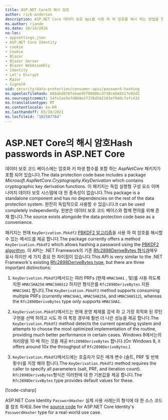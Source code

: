 ```yaml
---
title: ASP.NET Core의 해시 암호
author: rick-anderson
description: ASP.NET Core 데이터 보호 Api를 사용 하 여 암호를 해시 하는 방법을 알아봅니다.
ms.author: riande
ms.date: 10/14/2016
no-loc:
- appsettings.json
- ASP.NET Core Identity
- cookie
- Cookie
- Blazor
- Blazor Server
- Blazor WebAssembly
- Identity
- Let's Encrypt
- Razor
- SignalR
uid: security/data-protection/consumer-apis/password-hashing
ms.openlocfilehash: b88abd076febae95f8990bcd730ce0d4517e92d2
ms.sourcegitcommit: 54fe1ae5e7d068e27376d562183ef9ddc7afc432
ms.translationtype: MT
ms.contentlocale: ko-KR
ms.lasthandoff: 03/10/2021
ms.locfileid: "102587764"
---
```

# <a name="hash-passwords-in-aspnet-core"></a><span data-ttu-id="57ebb-103">ASP.NET Core의 해시 암호</span><span class="sxs-lookup"><span data-stu-id="57ebb-103">Hash passwords in ASP.NET Core</span></span>

<span data-ttu-id="57ebb-104">데이터 보호 코드 베이스에는 암호화 키 파생 함수를 포함 하는 *AspNetCore* 패키지가 포함 되어 있습니다.</span><span class="sxs-lookup"><span data-stu-id="57ebb-104">The data protection code base includes a package *Microsoft.AspNetCore.Cryptography.KeyDerivation* which contains cryptographic key derivation functions.</span></span> <span data-ttu-id="57ebb-105">이 패키지는 독립 실행형 구성 요소 이며 나머지 데이터 보호 시스템에 대 한 종속성이 없습니다.</span><span class="sxs-lookup"><span data-stu-id="57ebb-105">This package is a standalone component and has no dependencies on the rest of the data protection system.</span></span> <span data-ttu-id="57ebb-106">완전히 독립적으로 사용할 수 있습니다.</span><span class="sxs-lookup"><span data-stu-id="57ebb-106">It can be used completely independently.</span></span> <span data-ttu-id="57ebb-107">원본은 데이터 보호 코드 베이스와 함께 편의를 위해 존재 합니다.</span><span class="sxs-lookup"><span data-stu-id="57ebb-107">The source exists alongside the data protection code base as a convenience.</span></span>

<span data-ttu-id="57ebb-108">패키지는 현재 `KeyDerivation.Pbkdf2` [PBKDF2 알고리즘](https://tools.ietf.org/html/rfc2898#section-5.2)을 사용 하 여 암호를 해시할 수 있는 메서드를 제공 합니다.</span><span class="sxs-lookup"><span data-stu-id="57ebb-108">The package currently offers a method `KeyDerivation.Pbkdf2` which allows hashing a password using the [PBKDF2 algorithm](https://tools.ietf.org/html/rfc2898#section-5.2).</span></span> <span data-ttu-id="57ebb-109">이 API는 .NET Framework의 기존 [Rfc2898DeriveBytes 형식과](/dotnet/api/system.security.cryptography.rfc2898derivebytes)매우 유사 하지만 세 가지 중요 한 차이점이 있습니다.</span><span class="sxs-lookup"><span data-stu-id="57ebb-109">This API is very similar to the .NET Framework's existing [Rfc2898DeriveBytes type](/dotnet/api/system.security.cryptography.rfc2898derivebytes), but there are three important distinctions:</span></span>

1. <span data-ttu-id="57ebb-110">`KeyDerivation.Pbkdf2`메서드는 여러 PRFs (현재 `HMACSHA1` , 및)를 사용 하도록 지원 `HMACSHA256` `HMACSHA512` 하지만 형식은를 `Rfc2898DeriveBytes` 지원 `HMACSHA1` 합니다.</span><span class="sxs-lookup"><span data-stu-id="57ebb-110">The `KeyDerivation.Pbkdf2` method supports consuming multiple PRFs (currently `HMACSHA1`, `HMACSHA256`, and `HMACSHA512`), whereas the `Rfc2898DeriveBytes` type only supports `HMACSHA1`.</span></span>

2. <span data-ttu-id="57ebb-111">`KeyDerivation.Pbkdf2`메서드는 현재 운영 체제를 검색 하 고 가장 최적화 된 루틴 구현을 선택 하려고 시도 하 여 특정 경우에 훨씬 더 나은 성능을 제공 합니다.</span><span class="sxs-lookup"><span data-stu-id="57ebb-111">The `KeyDerivation.Pbkdf2` method detects the current operating system and attempts to choose the most optimized implementation of the routine, providing much better performance in certain cases.</span></span> <span data-ttu-id="57ebb-112">Windows 8에서는의 처리량을 10 배 하는 것을 제공 `Rfc2898DeriveBytes` 합니다.</span><span class="sxs-lookup"><span data-stu-id="57ebb-112">(On Windows 8, it offers around 10x the throughput of `Rfc2898DeriveBytes`.)</span></span>

3. <span data-ttu-id="57ebb-113">`KeyDerivation.Pbkdf2`메서드에는 호출자가 모든 매개 변수 (솔트, PRF 및 반복 횟수)를 지정 해야 합니다.</span><span class="sxs-lookup"><span data-stu-id="57ebb-113">The `KeyDerivation.Pbkdf2` method requires the caller to specify all parameters (salt, PRF, and iteration count).</span></span> <span data-ttu-id="57ebb-114">`Rfc2898DeriveBytes`형식은 이러한에 대 한 기본값을 제공 합니다.</span><span class="sxs-lookup"><span data-stu-id="57ebb-114">The `Rfc2898DeriveBytes` type provides default values for these.</span></span>

[!code-csharp[](password-hashing/samples/passwordhasher.cs)]

<span data-ttu-id="57ebb-115">[](https://github.com/dotnet/AspNetCore/blob/main/src/Identity/Extensions.Core/src/PasswordHasher.cs) ASP.NET Core Identity `PasswordHasher` 실제 사용 사례는의 형식에 대 한 소스 코드를 참조 하세요.</span><span class="sxs-lookup"><span data-stu-id="57ebb-115">See the [source code](https://github.com/dotnet/AspNetCore/blob/main/src/Identity/Extensions.Core/src/PasswordHasher.cs) for ASP.NET Core Identity's `PasswordHasher` type for a real-world use case.</span></span>
